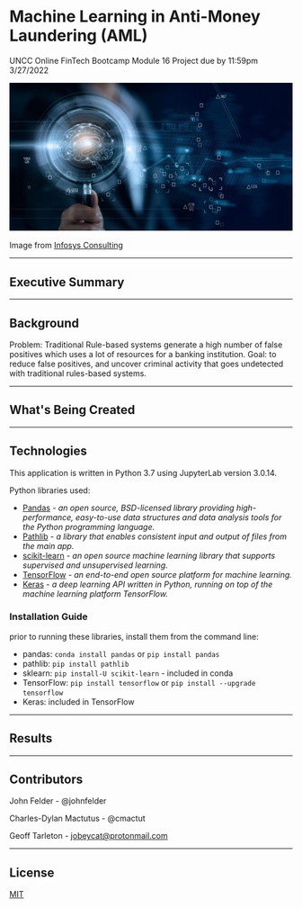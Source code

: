 # Machine Learning in Anti-Money Laundering (AML)
UNCC Online FinTech Bootcamp Module 16 Project due by 11:59pm 3/27/2022

![](Images/Infosys_graphic.png)

Image from [Infosys Consulting](https://www.infosysconsultinginsights.com/2020/01/15/transforming-anti-money-laundering-and-kyc-controls-with-ai-part-i/)

---

## Executive Summary

---

## Background

Problem: Traditional Rule-based systems generate a high number of false positives which uses a lot of resources for a banking institution. Goal: to reduce false positives, and uncover criminal activity that goes undetected with traditional rules-based systems.

---

## What's Being Created

---

## Technologies

This application is written in Python 3.7 using JupyterLab version 3.0.14.

Python libraries used:

 - [Pandas](https://pandas.pydata.org/pandas-docs/stable/) - *an open source, BSD-licensed library providing high-performance, easy-to-use data structures and data analysis tools for the Python programming language.*
 - [Pathlib](https://docs.python.org/3.7/library/pathlib.html) - *a library that enables consistent input and output of files from the main app.*
  - [scikit-learn](https://scikit-learn.org/stable/user_guide.html) - *an open source machine learning library that supports supervised and unsupervised learning.*
 - [TensorFlow](https://www.tensorflow.org/) - *an end-to-end open source platform for machine learning.*
 - [Keras](https://keras.io/about/) - *a deep learning API written in Python, running on top of the machine learning platform TensorFlow.*

### Installation Guide

prior to running these libraries, install them from the command line:
  - pandas: `conda install pandas` or `pip install pandas`  
  - pathlib: `pip install pathlib`
  - sklearn: `pip install-U scikit-learn` - included in conda
  - TensorFlow: `pip install tensorflow` or `pip install --upgrade tensorflow`
  - Keras: included in TensorFlow
  
---
  
## Results

---

## Contributors

John Felder - @johnfelder

Charles-Dylan Mactutus - @cmactut

Geoff Tarleton - jobeycat@protonmail.com

---

## License

[MIT](LICENSE)